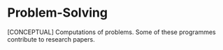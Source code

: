 # Problem-Solving
[CONCEPTUAL] Computations of problems. Some of these programmes contribute to research papers.
